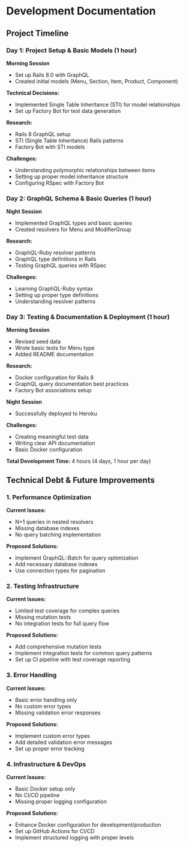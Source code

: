 
# Development Documentation

## Project Timeline

### Day 1: Project Setup & Basic Models (1 hour)
**Morning Session**
- Set up Rails 8.0 with GraphQL
- Created initial models (Menu, Section, Item, Product, Component)

**Technical Decisions:**
- Implemented Single Table Inheritance (STI) for model relationships
- Set up Factory Bot for test data generation

**Research:**
- Rails 8 GraphQL setup
- STI (Single Table Inheritance) Rails patterns
- Factory Bot with STI models

**Challenges:**
- Understanding polymorphic relationships between items
- Setting up proper model inheritance structure
- Configuring RSpec with Factory Bot

### Day 2: GraphQL Schema & Basic Queries (1 hour)
**Night Session**
- Implemented GraphQL types and basic queries
- Created resolvers for Menu and ModifierGroup

**Research:**
- GraphQL-Ruby resolver patterns
- GraphQL type definitions in Rails
- Testing GraphQL queries with RSpec

**Challenges:**
- Learning GraphQL-Ruby syntax
- Setting up proper type definitions
- Understanding resolver patterns

### Day 3: Testing & Documentation & Deployment (1 hour)
**Morning Session**
- Revised seed data
- Wrote basic tests for Menu type
- Added README documentation

**Research:**
- Docker configuration for Rails 8
- GraphQL query documentation best practices
- Factory Bot associations setup

**Night Session**
- Successfully deployed to Heroku

**Challenges:**
- Creating meaningful test data
- Writing clear API documentation
- Basic Docker configuration

**Total Development Time:** 4 hours (4 days, 1 hour per day)

## Technical Debt & Future Improvements

### 1. Performance Optimization
**Current Issues:**
- N+1 queries in nested resolvers
- Missing database indexes
- No query batching implementation

**Proposed Solutions:**
- Implement GraphQL::Batch for query optimization
- Add necessary database indexes
- Use connection types for pagination

### 2. Testing Infrastructure
**Current Issues:**
- Limited test coverage for complex queries
- Missing mutation tests
- No integration tests for full query flow

**Proposed Solutions:**
- Add comprehensive mutation tests
- Implement integration tests for common query patterns
- Set up CI pipeline with test coverage reporting

### 3. Error Handling
**Current Issues:**
- Basic error handling only
- No custom error types
- Missing validation error responses

**Proposed Solutions:**
- Implement custom error types
- Add detailed validation error messages
- Set up proper error tracking

### 4. Infrastructure & DevOps
**Current Issues:**
- Basic Docker setup only
- No CI/CD pipeline
- Missing proper logging configuration

**Proposed Solutions:**
- Enhance Docker configuration for development/production
- Set up GitHub Actions for CI/CD
- Implement structured logging with proper levels